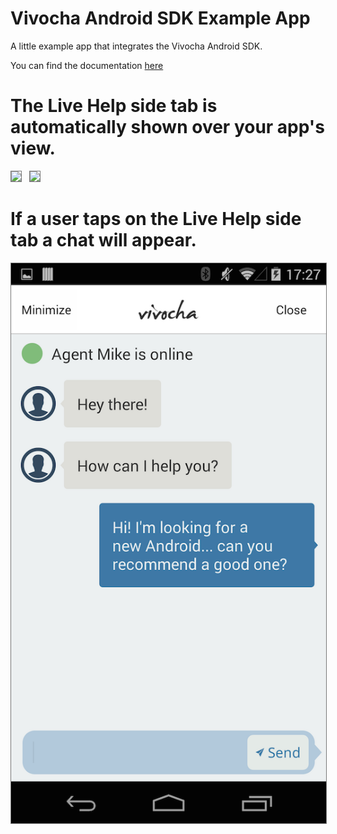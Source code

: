 Vivocha Android SDK Example App
===============

A little example app that integrates the Vivocha Android SDK.

You can find the documentation [here](http://docs.vivocha.com/display/VVCJ/Android)

# The Live Help side tab is automatically shown over your app's view.
<img src="/screenshots/app_example_a.png?raw=true" style="border:1px solid #787878;"> &nbsp; <img src="/screenshots/app_example_b.png?raw=true" style="border:1px solid #787878;">

# If a user taps on the Live Help side tab a chat will appear.

<img src="/screenshots/android_chat.png?raw=true" style="border:1px solid #787878;">